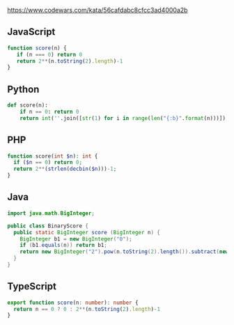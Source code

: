https://www.codewars.com/kata/56cafdabc8cfcc3ad4000a2b

## JavaScript
```js
function score(n) {
   if (n === 0) return 0
   return 2**(n.toString(2).length)-1
}
```

## Python
```python
def score(n):
    if n == 0: return 0
    return int(''.join([str(1) for i in range(len("{:b}".format(n)))]), 2)
```

## PHP
```php
function score(int $n): int {
  if ($n == 0) return 0;
  return 2**(strlen(decbin($n)))-1;
}
```

## Java
```java
import java.math.BigInteger;

public class BinaryScore {
  public static BigInteger score (BigInteger n) {
    BigInteger b1 = new BigInteger("0");
    if (b1.equals(n)) return b1;
    return new BigInteger("2").pow(n.toString(2).length()).subtract(new BigInteger("1"));
  }
}
```

## TypeScript
```ts
export function score(n: number): number {
  return n == 0 ? 0 : 2**(n.toString(2).length)-1
}
```